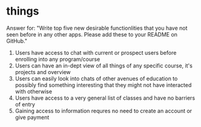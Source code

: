 # things

Answer for: "Write top five new desirable functionlities that you have not seen before in any other apps. Please add these to your README on GitHub."
1. Users have access to chat with current or prospect users before enrolling into any program/course
2. Users can have an in-dept view of all things of any specific course, it's projects and overview
3. Users can easily look into chats of other avenues of education to possibly find something interesting that they might not have interacted with otherwise
4. Users have access to a very general list of classes and have no barriers of entry 
5. Gaining access to information requres no need to create an account or give payment
